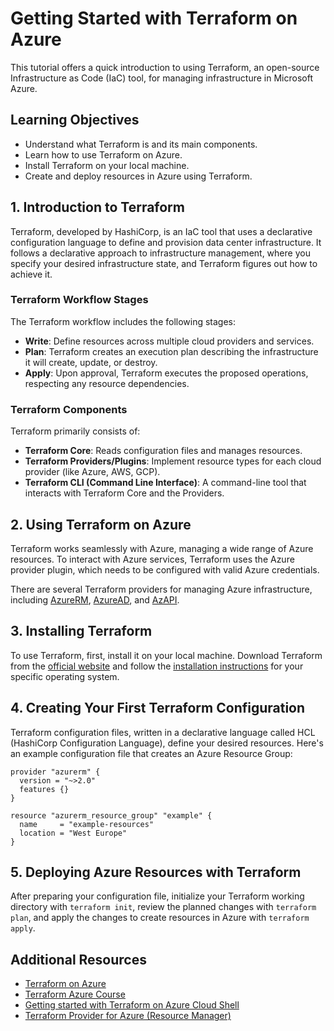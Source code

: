# Getting Started with Terraform on Azure  
  
This tutorial offers a quick introduction to using Terraform, an open-source Infrastructure as Code (IaC) tool, for managing infrastructure in Microsoft Azure.  
  
## Learning Objectives  
  
- Understand what Terraform is and its main components.  
- Learn how to use Terraform on Azure.  
- Install Terraform on your local machine.  
- Create and deploy resources in Azure using Terraform.  
  
## 1. Introduction to Terraform  
  
Terraform, developed by HashiCorp, is an IaC tool that uses a declarative configuration language to define and provision data center infrastructure. It follows a declarative approach to infrastructure management, where you specify your desired infrastructure state, and Terraform figures out how to achieve it.  
  
### Terraform Workflow Stages  
  
The Terraform workflow includes the following stages:  
  
- **Write**: Define resources across multiple cloud providers and services.  
- **Plan**: Terraform creates an execution plan describing the infrastructure it will create, update, or destroy.  
- **Apply**: Upon approval, Terraform executes the proposed operations, respecting any resource dependencies.  
  
### Terraform Components  
  
Terraform primarily consists of:  
  
- **Terraform Core**: Reads configuration files and manages resources.  
- **Terraform Providers/Plugins**: Implement resource types for each cloud provider (like Azure, AWS, GCP).  
- **Terraform CLI (Command Line Interface)**: A command-line tool that interacts with Terraform Core and the Providers.  
  
## 2. Using Terraform on Azure  
  
Terraform works seamlessly with Azure, managing a wide range of Azure resources. To interact with Azure services, Terraform uses the Azure provider plugin, which needs to be configured with valid Azure credentials.  
  
There are several Terraform providers for managing Azure infrastructure, including [AzureRM](https://registry.terraform.io/providers/hashicorp/azurerm/latest/docs), [AzureAD](https://registry.terraform.io/providers/hashicorp/azuread/latest/docs), and [AzAPI](https://registry.terraform.io/providers/Azure/azapi/latest/docs).  
  
## 3. Installing Terraform  
  
To use Terraform, first, install it on your local machine. Download Terraform from the [official website](https://www.terraform.io/downloads.html) and follow the [installation instructions](https://learn.hashicorp.com/tutorials/terraform/install-cli) for your specific operating system.    
  
## 4. Creating Your First Terraform Configuration  
  
Terraform configuration files, written in a declarative language called HCL (HashiCorp Configuration Language), define your desired resources. Here's an example configuration file that creates an Azure Resource Group:    
  
```hcl    
provider "azurerm" {    
  version = "~>2.0"    
  features {}    
}    
    
resource "azurerm_resource_group" "example" {    
  name     = "example-resources"    
  location = "West Europe"    
}    
```
## 5. Deploying Azure Resources with Terraform  
  
After preparing your configuration file, initialize your Terraform working directory with `terraform init`, review the planned changes with `terraform plan`, and apply the changes to create resources in Azure with `terraform apply`.  
  
## Additional Resources  
  
- [Terraform on Azure](https://developer.hashicorp.com/terraform/tutorials/azure-get-started)  
- [Terraform Azure Course](https://github.com/in4it/terraform-azure-course/blob/master/for-foreach/instance.tf)  
- [Getting started with Terraform on Azure Cloud Shell](https://learn.microsoft.com/en-us/azure/developer/terraform/get-started-cloud-shell-bash?tabs=bash)  
- [Terraform Provider for Azure (Resource Manager)](https://github.com/hashicorp/terraform-provider-azurerm/blob/main/examples/web/static-site/main.tf)  
